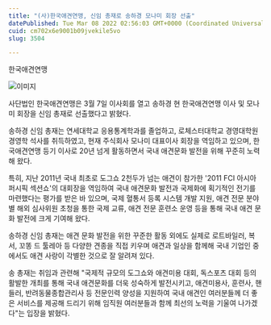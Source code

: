 ```yaml
---
title: "(사)한국애견연맹, 신임 총재로 송하경 모나미 회장 선출"
datePublished: Tue Mar 08 2022 02:56:03 GMT+0000 (Coordinated Universal Time)
cuid: cm702x6e9001b09jvekile5vo
slug: 3504

---
```



한국애견연맹

![이미지](https://cdn.hashnode.com/res/hashnode/image/upload/v1739253992356/1f67db45-59a5-49d3-8fb2-a3ea32c35147.jpeg)

사단법인 한국애견연맹은 3월 7일 이사회를 열고 송하경 현 한국애견연맹 이사 및 모나미 회장을 신임 총재로 선출했다고 밝혔다.

송하경 신임 총재는 연세대학교 응용통계학과를 졸업하고, 로체스터대학교 경영대학원 경영학 석사를 취득하였고, 현재 주식회사 모나미 대표이사 회장을 역임하고 있으며, 한국애견연맹 등기 이사로 20년 넘게 활동하면서 국내 애견문화 발전을 위해 꾸준히 노력해 왔다.

특히, 지난 2011년 국내 최초로 도그쇼 2천두가 넘는 애견이 참가한 '2011 FCI 아시아 퍼시픽 섹션쇼'의 대회장을 역임하여 국내 애견문화 발전과 국제화에 획기적인 전기를 마련했다는 평가를 받은 바 있으며, 국제 혈통서 등록 시스템 개발 지원, 애견 전문 분야별 해외 심사위원 초청을 통한 국제 교류, 애견 전문 훈련소 운영 등을 통해 국내 애견 문화 발전에 크게 기여해 왔다.

송하경 신임 총재는 애견 문화 발전을 위한 꾸준한 활동 외에도 실제로 로트바일러, 복서, 꼬똥 드 툴레아 등 다양한 견종을 직접 키우며 애견과 일상을 함께해 국내 기업인 중에서도 애견 사랑이 각별한 것으로 잘 알려져 있다.

송 총재는 취임과 관련해 "국제적 규모의 도그쇼와 애견미용 대회, 독스포츠 대회 등의 활발한 개최를 통해 국내 애견문화를 더욱 성숙하게 발전시키고, 애견미용사, 훈련사, 핸들러, 반려동물종합관리사 등 전문인력 양성을 지원하여 국내 애견인 여러분들께 더 좋은 서비스를 제공해 드리기 위해 임직원 여러분들과 함께 최선의 노력을 기울여 나가겠다"는 입장을 밝혔다.